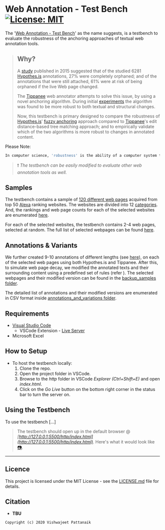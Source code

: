 # Web Annotation - Test Bench &nbsp;&nbsp;&nbsp;&nbsp;&nbsp;&nbsp; [![License: MIT](https://img.shields.io/badge/License-MIT-green.svg)](https://opensource.org/licenses/MIT)

The '[Web Annotation - Test Bench](https://github.com/vpattanaik/WebAnnotation_TestBench)' as the name suggests, is a testbench to evaluate the robustness of the anchoring approaches of textual web annotation tools.

> ## Why?
>A [study](https://link.springer.com/chapter/10.1007/978-3-319-24592-8_2) published in 2015 suggested that of the studied 6281 [Hypothes.is](https://web.hypothes.is/) annotations, 27%  were completely orphaned; and of the annotations that were still attached, 61% were at risk of being orphaned if the live Web page changed.
>
> The [Tippanee](https://chrome.google.com/webstore/detail/tippanee-weave-your-own-w/ccfghgegoegbjgloocplalkhfimgaccb?hl=en) web annotator attempts to solve this issue, by using a novel anchoring algorithm. During initial [experiments](https://doi.org/10.1145/3366030.3366060) the algorithm was found to be more robust to both textual and structural changes.
>
> Now, this testbench is primary designed to compare the robustness of [Hypothes.is](https://web.hypothes.is/)' [fuzzy anchoring](https://web.hypothes.is/blog/fuzzy-anchoring/) approach compared to [Tippanee](https://chrome.google.com/webstore/detail/tippanee-weave-your-own-w/ccfghgegoegbjgloocplalkhfimgaccb?hl=en)'s edit distance-based tree matching approach; and to empirically validate which of the two algorithms is more robust to changes in annotated content.

Please Note:
```sh
In computer science, 'robustness' is the ability of a computer system to cope with errors during execution and cope with erroneous input. [Wikipedia]
```

>:exclamation: *The testbench can be easily modified to evaluate other web annotation tools as well.*


## Samples
The testbench contains a sample of [120 different web pages](/misc/url_lists/Initial_WebPage_URL_List.md) acquired from top 50 [Alexa](https://www.alexa.com/) ranking websites. The websites are divided into 12 [categories](https://www.alexa.com/topsites/category). And, the rankings and web page counts for each of the selected websites are enumerated [here](/misc/url_lists/Alexa_Website_Categories_Ranks.md).

For each of the selected websites, the testbench contains 2-4 web pages, selected at random. The full list of selected webpages can be found [here](/misc/url_lists/Final_WebPage_URLs.md).

## Annotations & Variants

We further created 9-10 annotations of different lengths (see [here](/misc/url_lists/WebPage_AnnotationCount.md)), on each of the selected web pages using both Hypothes.is and Tippanee. After this, to simulate web page decay, we modified the annotated texts and their surrounding content using a predefined set of rules (refer []()). The selected webpages and their modified version can be found in the [backup_samples folder](/misc/backup_samples).

The detailed list of annotations and their modified versions are enumerated in CSV format
inside [annotations_and_variations folder](/misc/annotations_and_variations).

## Requirements
* [Visual Studio Code](https://code.visualstudio.com/)
    - VSCode Extension - [Live Server](https://marketplace.visualstudio.com/items?itemName=ritwickdey.LiveServer)
* Microsoft Excel

## How to Setup
* To host the testbench locally:
    1. Clone the repo.
    2. Open the project folder in VSCode.
    3. Browse to the *http* folder in VSCode *Explorer (Ctrl+Shift+E)* and open *index.html*.
    4. Click on the *Go Live* button on the bottom right corner in the status bar to turn the server on.

## Using the Testbench

To use the testbench [...]

> The testbench should open up in the default browser @ *[http://127.0.0.1:5500/http/index.html](http://127.0.0.1:5500/http/index.html)*. Here's what it would look like [:camera:](/docs/imgs/snapshot_frontpage.png).[]()
---

## Licence

This project is licensed under the MIT License - see the [LICENSE.md](/docs/LICENSE.md) file for details.

## Citation
* **TBU**

```
Copyright (c) 2020 Vishwajeet Pattanaik
```
